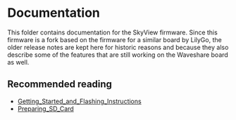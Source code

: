 # Documentation

This folder contains documentation for the SkyView firmware. Since this firmware is a fork based on the firmware for a similar board by LilyGo, the older release notes are kept here for historic reasons and because they also describe some of the features that are still working on the Waveshare board as well.

## Recommended reading

- [Getting_Started_and_Flashing_Instructions](Documentation/Get_Started_and_Flashing_Instructions.MD)
- [Preparing_SD_Card](Preparing_SD_Card.md)

